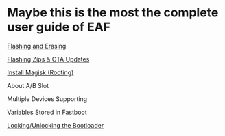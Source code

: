 # Maybe this is the most the complete user guide of EAF
[Flashing and Erasing](./flash)

[Flashing Zips & OTA Updates](./flash#flashzip)

[Install Magisk (Rooting)](./magisk)

About A/B Slot

Multiple Devices Supporting

Variables Stored in Fastboot

[Locking/Unlocking the Bootloader](./bl)